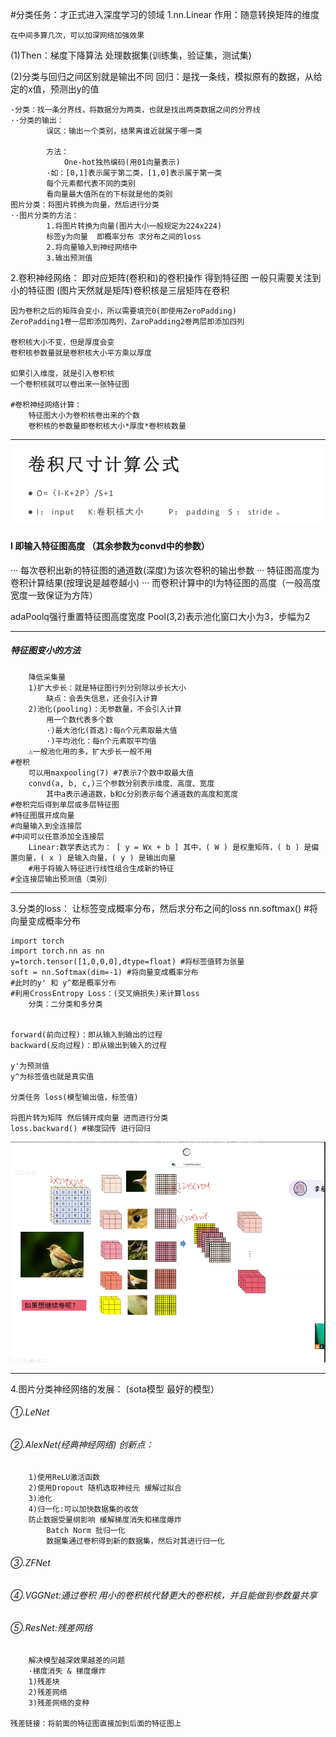 #分类任务：才正式进入深度学习的领域
1.nn.Linear
    作用：随意转换矩阵的维度

    在中间多算几次，可以加深网络加强效果
(1)Then：梯度下降算法
    处理数据集(训练集，验证集，测试集)

(2)分类与回归之间区别就是输出不同
    回归：是找一条线，模拟原有的数据，从给定的x值，预测出y的值

    ·分类：找一条分界线，将数据分为两类，也就是找出两类数据之间的分界线
    ··分类的输出：
            误区：输出一个类别，结果离谁近就属于哪一类

            方法：
                One-hot独热编码(用01向量表示)
            ·如：[0,1]表示属于第二类，[1,0]表示属于第一类
            每个元素都代表不同的类别
            看向量最大值所在的下标就是他的类别
    图片分类：将图片转换为向量，然后进行分类
    ··图片分类的方法：
            1.将图片转换为向量(图片大小一般规定为224x224)
            标签y为向量  即概率分布 求分布之间的loss
            2.将向量输入到神经网络中
            3.输出预测值

2.卷积神经网络：
    即对应矩阵(卷积和)的卷积操作 得到特征图 
    一般只需要关注到小的特征图
    (图片天然就是矩阵)卷积核是三层矩阵在卷积

    因为卷积之后的矩阵会变小，所以需要填充0(即使用ZeroPadding)
    ZeroPadding1卷一层即添加两列，ZaroPadding2卷两层即添加四列

    卷积核大小不变，但是厚度会变 
    卷积核参数量就是卷积核大小平方乘以厚度

    如果引入维度，就是引入卷积核 
    一个卷积核就可以卷出来一张特征图

    #卷积神经网络计算：
        特征图大小为卷积核卷出来的个数
        卷积核的参数量即卷积核大小*厚度*卷积核数量
---
![卷积尺寸计算](images/卷积计算.png)
#### I 即输入特征图高度 （其余参数为convd中的参数）
··· 每次卷积出新的特征图的通道数(深度)为该次卷积的输出参数
··· 特征图高度为卷积计算结果(按理说是越卷越小)
··· 而卷积计算中的I为特征图的高度（一般高度宽度一致保证为方阵）

adaPoolq强行重置特征图高度宽度
Pool(3,2)表示池化窗口大小为3，步幅为2

---

##### 特征图变小的方法
        降低采集量
        1)扩大步长：就是特征图行列分别除以步长大小
            缺点：会丢失信息，还会引入计算
        2)池化(pooling)：无参数量，不会引入计算
            用一个数代表多个数
            ·)最大池化(首选):每n个元素取最大值
            ·)平均池化：每n个元素取平均值
        ⚠一般池化用的多，扩大步长一般不用
    #卷积
        可以用maxpooling(7) #7表示7个数中取最大值
        convd(a, b, c,)三个参数分别表示维度、高度、宽度
            其中a表示通道数，b和c分别表示每个通道数的高度和宽度
    #卷积完后得到单层或多层特征图
    #特征图展开成向量
    #向量输入到全连接层
    #中间可以任意添加全连接层
        Linear:数学表达式为： [ y = Wx + b ] 其中，( W ) 是权重矩阵，( b ) 是偏置向量，( x ) 是输入向量，( y ) 是输出向量
        #用于将输入特征进行线性组合生成新的特征
    #全连接层输出预测值（类别）
---
3.分类的loss：
    让标签变成概率分布，然后求分布之间的loss
    nn.softmax() #将向量变成概率分布


    import torch
    import torch.nn as nn
    y=torch.tensor([1,0,0,0],dtype=float) #将标签值转为张量
    soft = nn.Softmax(dim=-1) #将向量变成概率分布
    #此时的y' 和 y^都是概率分布
    #利用CrossEntropy Loss：(交叉熵损失)来计算loss
        分类：二分类和多分类 


    forward(前向过程)：即从输入到输出的过程
    backward(反向过程)：即从输出到输入的过程

    y'为预测值
    y^为标签值也就是真实值

    分类任务 loss(模型输出值，标签值)

    将图片转为矩阵 然后铺开成向量 进而进行分类
    loss.backward() #梯度回传 进行回归

![卷积](images/image.png)

---
4.图片分类神经网络的发展：
    (sota模型 最好的模型）
###### ①.LeNet 
###### ②.AlexNet(经典神经网络) 创新点：
        1)使用ReLU激活函数 
        2)使用Dropout 随机选取神经元 缓解过拟合
        3)池化
        4)归一化:可以加快数据集的收敛
        防止数据受量纲影响 缓解梯度消失和梯度爆炸
            Batch Norm 批归一化
            数据集通过卷积得到新的数据集，然后对其进行归一化
###### ③.ZFNet
###### ④.VGGNet:通过卷积 用小的卷积核代替更大的卷积核，并且能做到参数量共享
###### ⑤.ResNet:残差网络
        解决模型越深效果越差的问题
        ·梯度消失 & 梯度爆炸
        1)残差块
        2)残差网络
        3)残差网络的变种

    残差链接：将前面的特征图直接加到后面的特征图上